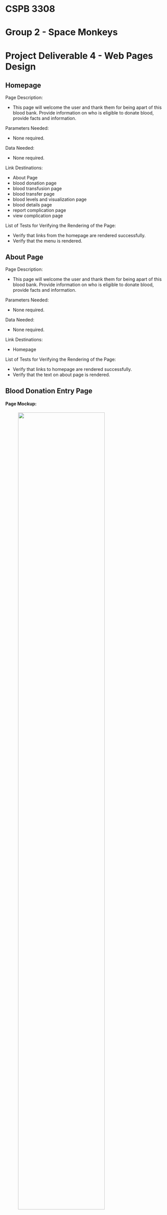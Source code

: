 # CSPB 3308
# Group 2 - Space Monkeys
# Project Deliverable 4 - Web Pages Design

## Homepage

Page Description: 
- This page will welcome the user and thank them for being apart of this blood bank. Provide information on who is eligible to donate blood, provide facts and information. 

Parameters Needed: 
- None required.

Data Needed: 
- None required.

Link Destinations: 
- About Page
- blood donation page
- blood transfusion page
- blood transfer page
- blood levels and visualization page
- blood details page
- report complication page
- view complication page

List of Tests for Verifying the Rendering of the Page: 
- Verify that links from the homepage are rendered successfully.
- Verify that the menu is rendered.

## About Page

Page Description: 
- This page will welcome the user and thank them for being apart of this blood bank. Provide information on who is eligible to donate blood, provide facts and information. 

Parameters Needed: 
- None required.

Data Needed: 
- None required.

Link Destinations: 
- Homepage
 
List of Tests for Verifying the Rendering of the Page: 
- Verify that links to homepage are rendered successfully.
- Verify that the text on about page is rendered.

## Blood Donation Entry Page

#### Page Mockup:

<figure width=100%>
  <IMG SRC="webpage_mockups/donationMockup.png" WIDTH=80% ALIGN="CENTER">
</figure>

#### Page Description:
    
- The user story that this webpage seeks to address is "As a hospital administrator, I want to enter a blood donation into the blood bank database, so that the blood is tracked and can be easily found when a patient needs a blood transfusion."
- The purpose of this webpage is to display an input form that the website user can use to enter a donation record into the Donations table in the database.
- As a secondary purpose, the user input data could also be used to enter a new donor into the Donors table if the donor is not currently in the Donors table.
- This information will then also be used to update (increment) the blood inventory stock for the hospital / blood bank that received the donation.
- As a stretch goal, an editing functionality may also be implemented on this webpage, for the user to correct an input error if they make one.
- The page should provide dropdowns for certain user input parameters (see below) to be able to validate the user input.
- The page should reject invalid input (including incomplete input - i.e. trying to submit the form without fully filling it out) and display a warning to the user in the case of invalid / incomplete input.
- The page should display a confirmation message to the user on successful entry of the donation after submission of the form.
    
#### Parameters needed for the page:
    
- The webpage should always display the same input form (assuming that the Donations table schema does not change). Therefore, parameters for the page will be the user input data to be able to enter the donation into the Donations table.
- User input required:
    - Donor name
    - Donor blood type
    - Blood bank name
    - Date of donation
    - Medical professional 
    - Quantity 
    
#### Data needed to render the page:
    
- In order to make the user input form as user friendly as possible (and to prevent invalid data input into the database), several of the user input sections will be dropdown menus where the user will select from a list of predefined options. The data required to populate these dropdown menus will be:
    - List of donor names in Donors table
    - List of possible blood types (A+, B+, AB+, O+, A-, B-, AB-, O-)
    - List of blood bank names
    
#### Link destinations for the page:
    
- The page does not require any specific links beyond the main navigation menu, which will link back to the homepage (and potentially directly to some of the other pages on this list (e.g. Blood Transfusion Entry Page)
    
#### List of tests for verifying the rendering of the page:
    
1. Verify that entry form is rendered correctly with all input boxes / dropdowns and text descriptions.
2. Verify that dropdown forms contain the correct choices.
3. Verify that the user cannot submit incomplete / invalid input, and that the correct warning message is displayed in this case.
4. Verify that the correct confirmation message is displayed when the user enters a valid donation.

## Blood Transfusion Entry Page

#### Page Mockup:

<figure width=100%>
  <IMG SRC="webpage_mockups/transfusionMockup.png" WIDTH=80% ALIGN="CENTER">
</figure> 

#### Page Description:
    
- The user story that this webpage seeks to address is "As a hospital administrator, I want to record a blood transfusion in the blood bank database, so that the blood inventory is updated correctly and so we can track which donor a patient received blood from (in the case of any complications)."
- The purpose of this webpage is to display an input form that the website user can use to enter a transfusion record into the Transfusions table in the database.
- This information will then also be used to update (decrement) the blood inventory stock for the hospital / blood bank that provided the blood for the transfusion.
- As a stretch goal, an editing functionality may also be implemented on this webpage, for the user to correct an input error if they make one.
- The page should provide dropdowns for certain user input parameters (see below) to be able to validate the user input.
- The page should reject invalid input (including incomplete input - i.e. trying to submit the form without fully filling it out) and display a warning to the user in the case of invalid / incomplete input, including an incompatible transfusion.
- The page should display a confirmation message to the user on successful entry of the transfusion after submission of the form.
    
#### Parameters needed for the page:
    
- The webpage should always display the same input form (assuming that the Transfusions table schema does not change). Therefore, parameters for the page will be the user input data to be able to enter the transfusion into the Transfusions table.
- User input required:
    - Patient name
    - Patient blood type
    - Donation ID
    - Blood bank name
    - Date of transfusion
    - Medical professional 
    - Quantity 
    
#### Data needed to render the page:
    
- In order to make the user input form as user friendly as possible (and to prevent invalid data input into the database), several of the user input sections will be dropdown menus where the user will select from a list of predefined options. The data required to populate these dropdown menus will be:
    - List of patient names in Patients table
    - List of possible blood types (A+, B+, AB+, O+, A-, B-, AB-, O-)
    - List of blood bank names
    - List of Donation ID's
    
#### Link destinations for the page:
    
- The page does not require any specific links beyond the main navigation menu, which will link back to the homepage (and potentially directly to some of the other pages on this list (e.g. Blood Donation Entry Page)
    
#### List of tests for verifying the rendering of the page:
    
1. Verify that entry form is rendered correctly with all input boxes / dropdowns and text descriptions.
2. Verify that dropdown forms contain the correct choices.
3. Verify that the user cannot submit incomplete / invalid input, and that the correct warning message is displayed in this case.
4. Verify that the correct confirmation message is displayed when the user enters a valid transfusion.

## Blood Transfer Page

## Blood Levels and Visualization Page

Page Description: 
- This page will display all hospitals blood data in one visual.

Parameters Needed: 
- None required, optional parameters for choice sending blood?

Data Needed: 
- Bloodbanks_and_Hospitals, Donation, Transfusion, and Transfer tables from our database

Link Destinations: 
- Homepage
- Blood Transfer Page
- Blood Details Page
 
List of Tests for Verifying the Rendering of the Page: 
- Verify that more than one hospitals blood is accesible.
- Verify that the data for the default and all other hospitals are displayed correctly.

## Blood Details Page

Page Description: This page will display a detailed record of the donations, transfusions, and transfers of blood for one hospital/blood bank at a time. It will include a table which displays the data and a menu from which the user can select a hospital to view and select the types of data they would like to view in the table. 

<figure width=100%>
  <IMG SRC="webpage_mockups/detailsMockup.PNG" WIDTH=80% ALIGN="CENTER">
</figure>

Parameters needed: None required, optional parameters for choice of hospital/blood bank and data filters

Data needed: Bloodbanks_and_Hospitals, Donation, Transfusion, and Transfer tables from our database

Link destinations: Homepage, Transfer page

List of tests for verifying the rendering of the page:
- Verify that a hospital/blood bank is chosen by default
- Verify that the data for the default hospital is displayed correctly
- Verify that choosing another hospital displays the data for that hospital
- Verify that menu choices are reflected in the data displayed
- Verify that links to the homepage and transfer page are rendered
- Verify that the menu is rendered

## Report Complications Page

## View Complication Reports Page


